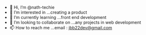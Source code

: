 - 👋 Hi, I’m @nath-techie
- 👀 I’m interested in ...creating a product
- 🌱 I’m currently learning ...front end development
- 💞️ I’m looking to collaborate on ...any projects in web development
- 📫 How to reach me ...email : jbb22dev@gmail.com

<!---
nath-techie/nath-techie is a ✨ special ✨ repository because its `README.md` (this file) appears on your GitHub profile.
You can click the Preview link to take a look at your changes.
--->
